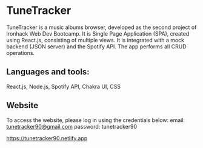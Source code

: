 # TuneTracker
TuneTracker is a music albums browser, developed as the second project of Ironhack Web Dev Bootcamp. It is Single Page Application (SPA), created using React.js, consisting of multiple views.
It is integrated with a mock backend (JSON server) and the Spotify API. The app performs all CRUD operations.

## Languages and tools: 
React.js, Node.js, Spotify API, Chakra UI, CSS

## Website
To access the website, please log in using the credentials below:
email: tunetracker90@gmail.com
password: tunetracker90

https://tunetracker90.netlify.app
